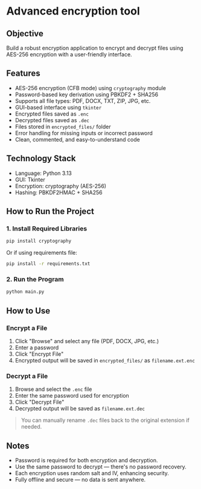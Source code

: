 # Advanced encryption tool

##  Objective
Build a robust encryption application to encrypt and decrypt files using AES-256 encryption with a user-friendly interface.

##  Features
- AES-256 encryption (CFB mode) using `cryptography` module
- Password-based key derivation using PBKDF2 + SHA256
- Supports all file types: PDF, DOCX, TXT, ZIP, JPG, etc.
- GUI-based interface using `tkinter`
- Encrypted files saved as `.enc`
- Decrypted files saved as `.dec`
- Files stored in `encrypted_files/` folder
- Error handling for missing inputs or incorrect password
- Clean, commented, and easy-to-understand code

## Technology Stack
- Language: Python 3.13
- GUI: Tkinter
- Encryption: cryptography (AES-256)
- Hashing: PBKDF2HMAC + SHA256

##  How to Run the Project

### 1. Install Required Libraries
```bash
pip install cryptography
```
Or if using requirements file:
```bash
pip install -r requirements.txt
```

### 2. Run the Program
```bash
python main.py
```

## How to Use

###  Encrypt a File
1. Click "Browse" and select any file (PDF, DOCX, JPG, etc.)
2. Enter a password
3. Click "Encrypt File"
4. Encrypted output will be saved in `encrypted_files/` as `filename.ext.enc`

###  Decrypt a File
1. Browse and select the `.enc` file
2. Enter the same password used for encryption
3. Click "Decrypt File"
4. Decrypted output will be saved as `filename.ext.dec`

> You can manually rename `.dec` files back to the original extension if needed.

## Notes
- Password is required for both encryption and decryption.
- Use the same password to decrypt — there's no password recovery.
- Each encryption uses random salt and IV, enhancing security.
- Fully offline and secure — no data is sent anywhere.
